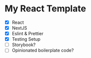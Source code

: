 # My React Template

- [x] React
- [x] NextJS
- [x] Eslint & Prettier
- [x] Testing Setup
- [ ] Storybook?
- [ ] Opinionated boilerplate code?